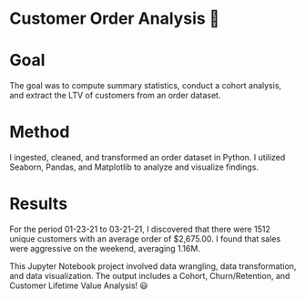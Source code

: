 # Customer Order Analysis 📒

# Goal 
The goal was to compute summary statistics, conduct a cohort analysis, and extract the LTV of customers from an order dataset.

# Method
I ingested, cleaned, and transformed an order dataset in Python. I utilized Seaborn, Pandas, and Matplotlib to analyze and visualize findings.

# Results 
For the period 01-23-21 to 03-21-21, I discovered that there were 1512 unique customers with an average order of $2,675.00. I found that sales were aggressive on the weekend, averaging 1.16M.


This Jupyter Notebook project involved data wrangling, data transformation, and data visualization. The output includes a Cohort, Churn/Retention, and Customer Lifetime Value Analysis!  😃
